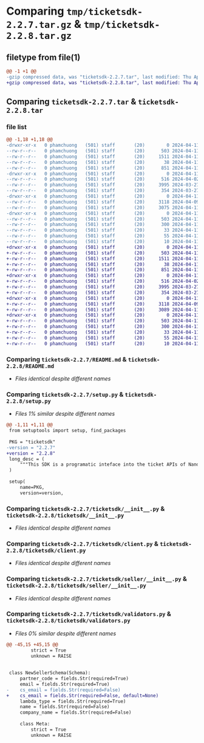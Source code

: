# Comparing `tmp/ticketsdk-2.2.7.tar.gz` & `tmp/ticketsdk-2.2.8.tar.gz`

## filetype from file(1)

```diff
@@ -1 +1 @@
-gzip compressed data, was "ticketsdk-2.2.7.tar", last modified: Thu Apr 11 07:06:10 2024, max compression
+gzip compressed data, was "ticketsdk-2.2.8.tar", last modified: Thu Apr 11 09:39:25 2024, max compression
```

## Comparing `ticketsdk-2.2.7.tar` & `ticketsdk-2.2.8.tar`

### file list

```diff
@@ -1,18 +1,18 @@
-drwxr-xr-x   0 phamchuong   (501) staff       (20)        0 2024-04-11 07:06:10.701481 ticketsdk-2.2.7/
--rw-r--r--   0 phamchuong   (501) staff       (20)      503 2024-04-11 07:06:10.701308 ticketsdk-2.2.7/PKG-INFO
--rw-r--r--   0 phamchuong   (501) staff       (20)     1511 2024-04-11 06:30:52.000000 ticketsdk-2.2.7/README.md
--rw-r--r--   0 phamchuong   (501) staff       (20)       38 2024-04-11 07:06:10.701522 ticketsdk-2.2.7/setup.cfg
--rw-r--r--   0 phamchuong   (501) staff       (20)      851 2024-04-11 07:05:48.000000 ticketsdk-2.2.7/setup.py
-drwxr-xr-x   0 phamchuong   (501) staff       (20)        0 2024-04-11 07:06:10.700099 ticketsdk-2.2.7/ticketsdk/
--rw-r--r--   0 phamchuong   (501) staff       (20)      516 2024-04-02 03:10:03.000000 ticketsdk-2.2.7/ticketsdk/__init__.py
--rw-r--r--   0 phamchuong   (501) staff       (20)     3995 2024-03-27 09:22:59.000000 ticketsdk-2.2.7/ticketsdk/client.py
--rw-r--r--   0 phamchuong   (501) staff       (20)      354 2024-03-27 10:12:08.000000 ticketsdk-2.2.7/ticketsdk/constants.py
-drwxr-xr-x   0 phamchuong   (501) staff       (20)        0 2024-04-11 07:06:10.700865 ticketsdk-2.2.7/ticketsdk/seller/
--rw-r--r--   0 phamchuong   (501) staff       (20)     3118 2024-04-09 08:03:12.000000 ticketsdk-2.2.7/ticketsdk/seller/__init__.py
--rw-r--r--   0 phamchuong   (501) staff       (20)     3075 2024-04-11 06:30:52.000000 ticketsdk-2.2.7/ticketsdk/validators.py
-drwxr-xr-x   0 phamchuong   (501) staff       (20)        0 2024-04-11 07:06:10.701132 ticketsdk-2.2.7/ticketsdk.egg-info/
--rw-r--r--   0 phamchuong   (501) staff       (20)      503 2024-04-11 07:06:10.000000 ticketsdk-2.2.7/ticketsdk.egg-info/PKG-INFO
--rw-r--r--   0 phamchuong   (501) staff       (20)      300 2024-04-11 07:06:10.000000 ticketsdk-2.2.7/ticketsdk.egg-info/SOURCES.txt
--rw-r--r--   0 phamchuong   (501) staff       (20)       33 2024-04-11 07:06:10.000000 ticketsdk-2.2.7/ticketsdk.egg-info/dependency_links.txt
--rw-r--r--   0 phamchuong   (501) staff       (20)       55 2024-04-11 07:06:10.000000 ticketsdk-2.2.7/ticketsdk.egg-info/requires.txt
--rw-r--r--   0 phamchuong   (501) staff       (20)       10 2024-04-11 07:06:10.000000 ticketsdk-2.2.7/ticketsdk.egg-info/top_level.txt
+drwxr-xr-x   0 phamchuong   (501) staff       (20)        0 2024-04-11 09:39:25.348520 ticketsdk-2.2.8/
+-rw-r--r--   0 phamchuong   (501) staff       (20)      503 2024-04-11 09:39:25.348346 ticketsdk-2.2.8/PKG-INFO
+-rw-r--r--   0 phamchuong   (501) staff       (20)     1511 2024-04-11 06:30:52.000000 ticketsdk-2.2.8/README.md
+-rw-r--r--   0 phamchuong   (501) staff       (20)       38 2024-04-11 09:39:25.348567 ticketsdk-2.2.8/setup.cfg
+-rw-r--r--   0 phamchuong   (501) staff       (20)      851 2024-04-11 09:39:11.000000 ticketsdk-2.2.8/setup.py
+drwxr-xr-x   0 phamchuong   (501) staff       (20)        0 2024-04-11 09:39:25.347037 ticketsdk-2.2.8/ticketsdk/
+-rw-r--r--   0 phamchuong   (501) staff       (20)      516 2024-04-02 03:10:03.000000 ticketsdk-2.2.8/ticketsdk/__init__.py
+-rw-r--r--   0 phamchuong   (501) staff       (20)     3995 2024-03-27 09:22:59.000000 ticketsdk-2.2.8/ticketsdk/client.py
+-rw-r--r--   0 phamchuong   (501) staff       (20)      354 2024-03-27 10:12:08.000000 ticketsdk-2.2.8/ticketsdk/constants.py
+drwxr-xr-x   0 phamchuong   (501) staff       (20)        0 2024-04-11 09:39:25.347788 ticketsdk-2.2.8/ticketsdk/seller/
+-rw-r--r--   0 phamchuong   (501) staff       (20)     3118 2024-04-09 08:03:12.000000 ticketsdk-2.2.8/ticketsdk/seller/__init__.py
+-rw-r--r--   0 phamchuong   (501) staff       (20)     3089 2024-04-11 07:08:34.000000 ticketsdk-2.2.8/ticketsdk/validators.py
+drwxr-xr-x   0 phamchuong   (501) staff       (20)        0 2024-04-11 09:39:25.348168 ticketsdk-2.2.8/ticketsdk.egg-info/
+-rw-r--r--   0 phamchuong   (501) staff       (20)      503 2024-04-11 09:39:25.000000 ticketsdk-2.2.8/ticketsdk.egg-info/PKG-INFO
+-rw-r--r--   0 phamchuong   (501) staff       (20)      300 2024-04-11 09:39:25.000000 ticketsdk-2.2.8/ticketsdk.egg-info/SOURCES.txt
+-rw-r--r--   0 phamchuong   (501) staff       (20)       33 2024-04-11 09:39:25.000000 ticketsdk-2.2.8/ticketsdk.egg-info/dependency_links.txt
+-rw-r--r--   0 phamchuong   (501) staff       (20)       55 2024-04-11 09:39:25.000000 ticketsdk-2.2.8/ticketsdk.egg-info/requires.txt
+-rw-r--r--   0 phamchuong   (501) staff       (20)       10 2024-04-11 09:39:25.000000 ticketsdk-2.2.8/ticketsdk.egg-info/top_level.txt
```

### Comparing `ticketsdk-2.2.7/README.md` & `ticketsdk-2.2.8/README.md`

 * *Files identical despite different names*

### Comparing `ticketsdk-2.2.7/setup.py` & `ticketsdk-2.2.8/setup.py`

 * *Files 1% similar despite different names*

```diff
@@ -1,11 +1,11 @@
 from setuptools import setup, find_packages
 
 PKG = "ticketsdk"
-version = "2.2.7"
+version = "2.2.8"
 long_desc = (
     """This SDK is a programatic inteface into the ticket APIs of NandH Logistics."""
 )
 
 setup(
     name=PKG,
     version=version,
```

### Comparing `ticketsdk-2.2.7/ticketsdk/__init__.py` & `ticketsdk-2.2.8/ticketsdk/__init__.py`

 * *Files identical despite different names*

### Comparing `ticketsdk-2.2.7/ticketsdk/client.py` & `ticketsdk-2.2.8/ticketsdk/client.py`

 * *Files identical despite different names*

### Comparing `ticketsdk-2.2.7/ticketsdk/seller/__init__.py` & `ticketsdk-2.2.8/ticketsdk/seller/__init__.py`

 * *Files identical despite different names*

### Comparing `ticketsdk-2.2.7/ticketsdk/validators.py` & `ticketsdk-2.2.8/ticketsdk/validators.py`

 * *Files 0% similar despite different names*

```diff
@@ -45,15 +45,15 @@
         strict = True
         unknown = RAISE
 
 
 class NewSellerSchema(Schema):
     partner_code = fields.Str(required=True)
     email = fields.Str(required=True)
-    cs_email = fields.Str(required=False)
+    cs_email = fields.Str(required=False, default=None)
     lambda_type = fields.Str(required=True)
     name = fields.Str(required=False)
     company_name = fields.Str(required=False)
 
     class Meta:
         strict = True
         unknown = RAISE
```

